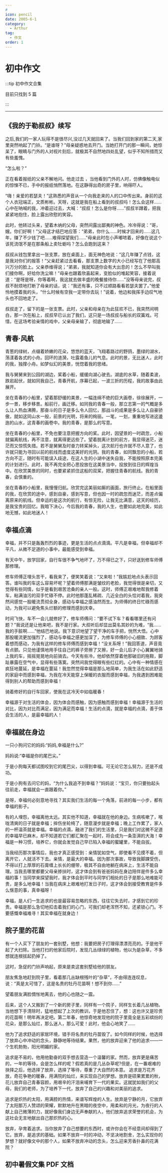 ```yaml
---
#
icon: pencil
date: 2005-6-1
category:
  - Arthur
tag:
  - 作文
order: 1
---
```

# 初中作文

:::tip 初中作文合集

目前只找到 5 篇

:::

---

## 《我的于勒叔叔》续写

之后,我们的一家人玩得不是很尽兴,没过几天就回来了。当我们回到家的第二天,家里突然响起了门铃。“是谁呀？”母亲疑惑地去开门。当她打开门的那一瞬间，她惊呆了，眼睛与门外的人对视片刻后，就极其不自然地四处乱望，似乎不知所措而又有些羞愧。

“怎么啦？”

正在看着报纸的父亲不解地问。他走过去 ，当他看到门外的人时，仿佛像触电似的惊悚不已，手中的报纸悄然落地。在这静得出奇的房子里，响得吓人。

“嗨！亲爱的若瑟夫！”这熟悉的声音从一个向我走来的人的口中传出来。身前的这个人衣冠端正，文质彬彬。天呀，这就是我在船上看到的叔叔吗！怎么会这样……心中在呐喊的我，冲着迎过去，大喊：“叔叔！怎么是你呀……”叔叔半蹲着，把我紧紧地抱住，脸上露出欣慰的笑容。

此时，他转过头来，望着木纳的父母，突然间露出鄙夷的神色。冷冷得说：“哥，嫂。你们好啊！”父母这才结巴地应答：“弟弟，你什么……时候才回来的……这几年，赚了不少钱了吧……难得探望我们……”母亲此时在小声嘟哝着，好像在说这个该死流氓不是在那条船上卖牡蛎吗？怎么会跑到这来？

叔叔从钱包里拿出一张支票，放在桌面上，面无神色地说：“这几年赚了点钱，这是我对你们的报答！”父亲赶紧过去看看，那支票上数字的大小已经写在了他那高兴万分的脸上。父亲恭维得说；“弟弟，我就知道你会有大出息的！怎么不早叫我们接你啊，好给你洗尘嘛！”母亲也跟着欣喜起来，变脸似的堆起笑容，接着说道：“是呀是呀，你等着啊，我这就去做丰盛的晚餐接待你……”没等母亲说完，叔叔不耐烦地打断了母亲的话，说：“我还有事，只不过顺路看看若瑟夫罢了。”他爱怜地摸着我的头，“什么时候有空我一定带你去玩！”说着，他边和我挥手边叹气地头也不回地走了。

叔叔走了，留下的是一张支票。此时，父亲和母亲在为此狂欢不已，我突然间明白，那一次在船上，叔叔早已认出了我们，这只是一场叔叔与船长的双簧戏。可惜，在这场考验亲情的戏中，父亲母亲输了，彻底地输了……

## 青春·风航

青葱的绿树，点缀着娇嫩的花朵，悠悠的蓝天，飞翔着路过的野鸽，墨绿的湖水，荡漾着各式的小舟。回环的涟漪，吐露着鱼儿的气息。此时的景，无比迷人，此时的我，独撑小舟。如梦似幻的美景，恍惚着我的思绪。

我与舅舅来到公园的湖边，桨着小船，缓缓向湖心驶去。湖底的水草，随着柔波，跌宕起伏，就如同我自己，青春开航，序幕已起，一波三折的历程，我的故事由此展开。

坐在青春的小船里，望着那舒缓的美景，一幅连绵不绝的巨大画卷，徐徐展开，一步一景，移步移景。船前行，画迁移。如同我的青春一般，那立志第一的气概是多么让人热血沸腾，那奋斗的日子是多么令人回忆，那战斗的成果是多么让人自豪骄傲，就如这同山水一般，前景的光明，将来的绚丽。一笔，一划，重重地写进这逶迤的山水，这青春的画卷中。我的青春，是那么的写意。

坐在青春的小船里，不免也要注意把握方向的桨。此时，因望景的一时疏忽，小船就偏离航线，再不注意，就离得更远些了。望着脱离计划的前方，我显得迷茫，迷茫而又惊慌失措。若不是舅舅及时奋力转桨掉头，这次航行也许就不尽人意了，也许就只能为寻回以前的航线而虚度这美好的光阴。我的青春，如同飘忽的小船，若方向不正，随时有可能误入歧途，在这人生的小湖中迷失自我，不能按照原本完美的计划进行。此时，我不再完全把心思投放在这美景当中，投放到往日的辉煌当中。在欣赏美景的同时，也要紧紧抓住这船的双桨，把握住青春的航线。我的青春，会慎重的。

坐在青春的小船里，我慢慢归航。欣赏完这美丽如厮的画面，旅行终止。在船里面的我，在欣赏的途中，感到自豪，感到写意，但也因一时的疏忽而迷茫，而差点偏离原来的航线。但幸运的是这次的航行，有惊无险，让我无比满意，这天的经历，是我宝贵的回忆。我暗下决心，今后我的青春，我的人生，也要如此地完美，如此地无憾，如此地迷人！

## 幸福点滴

幸福，并不只是轰轰烈烈的事迹，更是生活的点点滴滴。平凡是幸福，但幸福却不平凡，从微不足道的小事中，最能感受到幸福。

有天中午，放学回家，自行车很不争气地坏了，万不得已之下，只好送到修车师傅那修理。

修车师傅正埋头苦干，看我来了，便笑笑着说：“又来啦！”我尴尬地点头表示回答。谁叫我的车这么容易坏呢？望着师傅那满是皱纹的老脸，我觉得很是亲切，又觉得有些同情，似乎是看到艰苦沧桑的亲人一般。这时，师傅正艰难地帮我修着车，粘满油污的双手忙碌不停。此时他那蓬乱稀疏、几近全白的头恰对着我，我突然间感觉一股暖流贯彻全身，感动与幸福之感油然而生。为师傅的终日忙碌而感动，为我可以避免焦头烂额的修理而感到庆幸。

时间飞快，车不一会儿就修好了，修车师傅问：“要不试下车？看看哪里还有问题？”我说还是让他来吧，我不是行家。大叔听后却显出莫名其妙的为难，“我……我的手脏啊……”他结巴地说。我下意识地望了望干净的车手把，恍然大悟。心中那股暖流更加强烈了，感动与幸福之感更加深了，为修车师傅的小心细致、为顾客着想而感动，为我有这样的修车师傅而感到幸福！“没关系呀！”我回答道，声音竟有点颤。只见他谨慎地用手往自己的裤子旁擦了又擦，好一会儿后才小心翼翼地骑上我的车，摇摇晃晃地向前骑去。今天有些冷，他却依然穿着他那破旧的拖鞋，脚趾暴露在空气中，显得有些落寞。突然间我觉得眼有些红红的。心中有一种情感在疯狂地蔓延，是幸福在蔓延！我忽然觉得幸福是那么地简单，为我生活在如此舒适的家庭中而感到幸福，为我在冷天能穿上保暖的衣服而感到幸福，为我遇到困难能得到别人的帮助而感到幸福！

骑着修好的自行车回家，使我在这冷天中如临暖春！

幸福源于对生活的体会，因为体会而感触，因为感触而感到幸福！幸福源于生活的对比，因为对比而满足，因为满足而幸福！生活的点滴，就是幸福的点滴，善于体会生活的人，是最幸福的人！

## 幸福就在身边

一只小狗问它的妈妈:“妈妈,幸福是什么?”

妈妈说:“幸福是你的尾巴尖。”

于是小狗每天都试图咬到它的尾巴尖，以得到幸福。可无论它怎么努力，还是不成功。

于是小狗有去问它的妈，“为什么我追不到幸福？”妈妈说：“宝贝，你只要抬起头往前走，幸福就会一直跟着你。”

是呀，幸福何必刻意地寻找？其实我们生活的每一个角落，前进的每一小步，都有幸福的影子。

有的人埋怨，幸福离他太远。其实他不知道，幸福就在他的身边。生病咳嗽了，喉咙清爽的日子就是幸福；摔伤坐轮椅了，随意漫步就是幸福；晚上工作累了，家人的一杯温茶就是幸福。幸福的点滴，融进了我们的生活里，只是我们对这微不足道的幸福早已麻木，却不知道若它们都汇聚在一起时，将会成为一条澎湃的大海！幸福是一种习惯，培养它，你就会发觉自己早已陷入幸福的蜜罐里，不能自拔。

当我经历那次事情后，我也才真正感受到：亲情犹如空气，即使看不见摸不着，但离开它，人就活不下去。亲情，是最大的幸福。因为那次事故，导致我脚踝受伤，不得以打上厚厚的石膏缠上长长的绷带，极其不自由地躺在病床上，生活不能自理。当我去哪里都要父母亲掺扶时，这才体会到有爸爸妈妈在身边陪伴是件多么幸福的事！当同学来探望我时，我才体会到平时与同学们相处的日子是那么地难能可贵，是多么地幸福！当我在病床上艰难地打发日子时，这才体会到接受教育是件多么惬意的事，真幸福呀！

幸福，是人们一生追求的也是最容易忽略的东西，往往它失去时，才感到它的珍贵。幸福是那么急切地扣击着我们的心门，可我们却老浑然不知，还紧锁心门。不要感慨幸福难寻！其实幸福在就身边！

## 院子里的花苗

有一个人买下了朋友的一套别墅，他想：我要把房子打理得漂漂亮亮的。于是他干起了大扫除。当他打扫的他家后院时，发现几丛绿绿的植物，他以为是杂草，不多想就连根拔起扔掉了。

这时，急促的门铃声响起，原来是卖这套别墅给他的朋友。

朋友焦急地赶到院子里，看着那几丛缺根残叶的“杂草”，不由得连连叹息，说：“真是太可惜了，这是名贵的牡丹花苗啊！想不到你……”

望着朋友满脸惆怅地离去，他的心也随之一震。

后来，这个人又搬到了一个新的房子里，同样有一个院子，同样生长着几丛植物。当他想下手清除时，猛地想起了上次的教训，于是他忍住了，想：这也许又是珍贵的花苗啊！明年再决定吧。第二年春，他惊奇地发现他的院子里竟全是五彩缤纷的花朵，是那么灿烂，那么迷人，那么可爱！此时，他会心地笑了……

他为了追求舒适的家居环境，错手将名贵的牡丹苗毁了。如今同样的时候，他选择了放弃心中冲动的念头，静静地等待结果。果然，他的放弃迎来了他的追求——一个生机勃勃，阳光明媚的家。

追求是不易的，他用他勤奋的双手想去营造一个温馨的家。然而，放弃更是痛苦的，一年的等待，会是怎么样的呢？假若真的是几丛杂草呢?但是，在一番艰难的抉择之后，他选择了放弃，选择了等待，尊重了大自然的本意。
追求是万花齐放，奇花争艳的暖春，用满院的灿烂，来实现自己的梦想。放弃是硕果累累的秋，花儿放弃自己青春容颜，用艰辛的汗泪来哺育下一代的果实。这就犹如我们的父母，我们的老师，为了培养下一代，放弃了自己的兴趣和对美丽的追求。

追求是炽热的太阳，用满腔的热情，来谱写辉煌的人生。放弃是宁静的月，它放弃了太阳那万人赞颂的荣耀，默默地升在黑暗的夜空中，用柔和的月光，为夜行的人献上自己微薄的力，就好像我们身边无声奉献的人，他们放弃追求荣誉的机会，为这社会无言地献出自己那炽热的心。

放弃，孕育着追求。当你放弃了自己想要的东西时，或许你会在不经意间却得到了它。放弃，是追求的基础。如果不放弃一时的冲动，不坚决地割舍，怎么实现你的梦想？就好像文中的那个人，如果不放弃冲动的念头，怎么迎来芳香扑鼻的花满院？

## 初中暑假文集 PDF 文档

<PDF url="/assets/pdf/初中暑假文集.pdf" />
